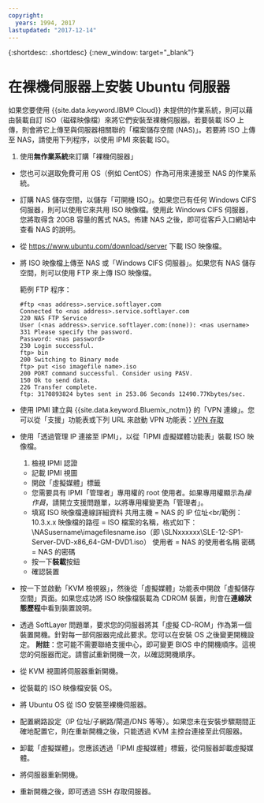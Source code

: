 ```yaml
---
copyright:
  years: 1994, 2017
lastupdated: "2017-12-14"
---
```


{:shortdesc: .shortdesc}
{:new_window: target="_blank"}

# 在裸機伺服器上安裝 Ubuntu 伺服器

如果您要使用 {{site.data.keyword.IBM&reg; Cloud}} 未提供的作業系統，則可以藉由裝載自訂 ISO（磁碟映像檔）來將它們安裝至裸機伺服器。若要裝載 ISO 上傳，則會將它上傳至與伺服器相關聯的「檔案儲存空間 (NAS)」。若要將 ISO 上傳至 NAS，請使用下列程序，以使用 IPMI 來裝載 ISO。
1. 使用**無作業系統**來訂購「裸機伺服器」 
* 您也可以選取免費可用 OS（例如 CentOS）作為可用來連接至 NAS 的作業系統。
* 訂購 NAS 儲存空間，以儲存「可開機 ISO」。如果您已有任何 Windows CIFS 伺服器，則可以使用它來共用 ISO 映像檔。使用此 Windows CIFS 伺服器，您將取得含 20GB 容量的舊式 NAS。佈建 NAS 之後，即可從客戶入口網站中查看 NAS 的說明。
* 從 https://www.ubuntu.com/download/server 下載 ISO 映像檔。
* 將 ISO 映像檔上傳至 NAS 或「Windows CIFS 伺服器」。如果您有 NAS 儲存空間，則可以使用 FTP 來上傳 ISO 映像檔。

  範例 FTP 程序：
  ```
  #ftp <nas address>.service.softlayer.com
  Connected to <nas address>.service.softlayer.com
  220 NAS FTP Service
  User (<nas address>.service.softlayer.com:(none)): <nas username>
  331 Please specify the password.
  Password: <nas password>
  230 Login successful.
  ftp> bin
  200 Switching to Binary mode
  ftp> put <iso imagefile name>.iso
  200 PORT command successful. Consider using PASV.
  150 Ok to send data.
  226 Transfer complete.
  ftp: 3170893824 bytes sent in 253.86 Seconds 12490.77Kbytes/sec.
  ```
  
* 使用 IPMI 建立與 {{site.data.keyword.Bluemix_notm}} 的「VPN 連線」。您可以從「支援」功能表或下列 URL 來啟動 VPN 功能表：[VPN 存取](http://www.softlayer.com/VPN-Access)
* 使用「透過管理 IP 連接至 IPMI」，以從「IPMI 虛擬媒體功能表」裝載 ISO 映像檔。
  1. 檢視 IPMI 認證
  * 記載 IPMI 視圖
  * 開啟「虛擬媒體」標籤
  * 您需要具有 IPMI「管理者」專用權的 root 使用者。如果專用權顯示為*操作員*，請開立支援問題單，以將專用權變更為「管理者」。
  * 填寫 ISO 映像檔連線詳細資料
    共用主機 = NAS 的 IP 位址<br/範例：10.3.x.x
    映像檔的路徑 = ISO 檔案的名稱，格式如下：\NASusername\imagefilesname.iso（即 \SLNxxxxxx\SLE-12-SP1-Server-DVD-x86_64-GM-DVD1.iso）
    使用者 = NAS 的使用者名稱
    密碼 = NAS 的密碼
  * 按一下**裝載**按鈕
  * 確認裝置
* 按一下並啟動「KVM 檢視器」，然後從「虛擬媒體」功能表中開啟「虛擬儲存空間」頁面。如果您成功將 ISO 映像檔裝載為 CDROM 裝置，則會在**連線狀態歷程**中看到裝置說明。
* 透過 SoftLayer 問題單，要求您的伺服器將其「虛擬 CD-ROM」作為第一個裝置開機。針對每一部伺服器完成此要求。您可以在安裝 OS 之後變更開機設定。
  **附註**：您可能不需要聯絡支援中心，即可變更 BIOS 中的開機順序。這視您的伺服器而定。請嘗試重新開機一次，以確認開機順序。
* 從 KVM 視圖將伺服器重新開機。
* 從裝載的 ISO 映像檔安裝 OS。
* 將 Ubuntu OS 從 ISO 安裝至裸機伺服器。
* 配置網路設定（IP 位址/子網路/閘道/DNS 等等）。如果您未在安裝步驟期間正確地配置它，則在重新開機之後，只能透過 KVM 主控台連接至此伺服器。

* 卸載「虛擬媒體」。您應該透過「IPMI 虛擬媒體」標籤，從伺服器卸載虛擬媒體。
* 將伺服器重新開機。
* 重新開機之後，即可透過 SSH 存取伺服器。
